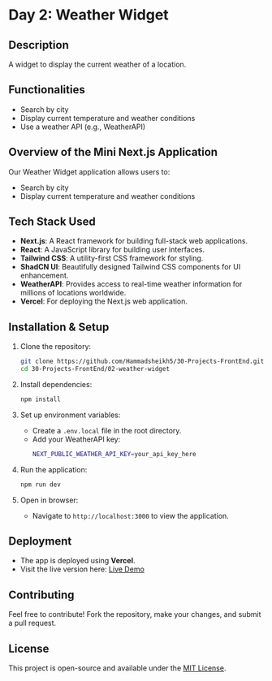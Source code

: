 # Day 2: Weather Widget

## Description
A widget to display the current weather of a location.

## Functionalities
- Search by city
- Display current temperature and weather conditions
- Use a weather API (e.g., WeatherAPI)

## Overview of the Mini Next.js Application
Our Weather Widget application allows users to:
- Search by city
- Display current temperature and weather conditions

## Tech Stack Used
- **Next.js**: A React framework for building full-stack web applications.
- **React**: A JavaScript library for building user interfaces.
- **Tailwind CSS**: A utility-first CSS framework for styling.
- **ShadCN UI**: Beautifully designed Tailwind CSS components for UI enhancement.
- **WeatherAPI**: Provides access to real-time weather information for millions of locations worldwide.
- **Vercel**: For deploying the Next.js web application.

## Installation & Setup
1. Clone the repository:
   ```sh
   git clone https://github.com/Hammadsheikh5/30-Projects-FrontEnd.git
   cd 30-Projects-FrontEnd/02-weather-widget
   ```

2. Install dependencies:
   ```sh
   npm install
   ```

3. Set up environment variables:
   - Create a `.env.local` file in the root directory.
   - Add your WeatherAPI key:
     ```sh
     NEXT_PUBLIC_WEATHER_API_KEY=your_api_key_here
     ```

4. Run the application:
   ```sh
   npm run dev
   ```

5. Open in browser:
   - Navigate to `http://localhost:3000` to view the application.

## Deployment
- The app is deployed using **Vercel**.
- Visit the live version here: [Live Demo](https://02-weather-widget-blush.vercel.app/)

## Contributing
Feel free to contribute! Fork the repository, make your changes, and submit a pull request.

## License
This project is open-source and available under the [MIT License](LICENSE).

